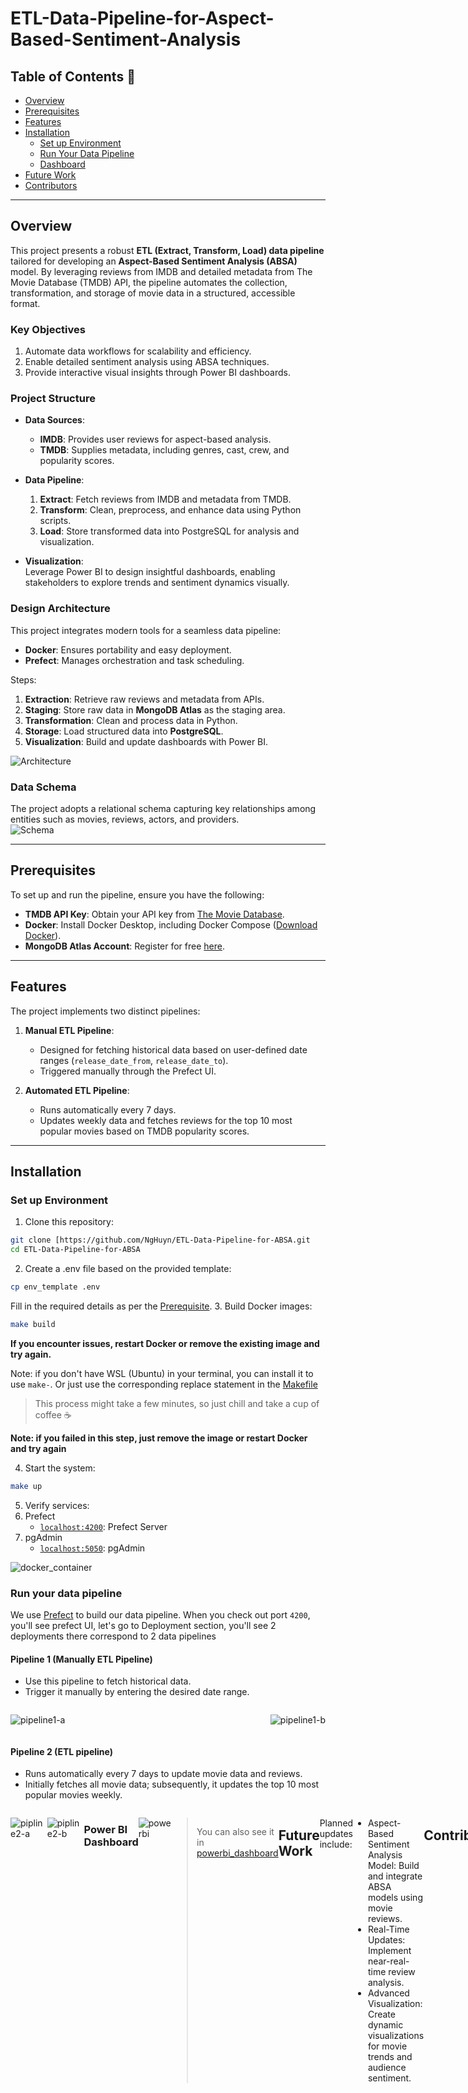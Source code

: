 # ETL-Data-Pipeline-for-Aspect-Based-Sentiment-Analysis  

## Table of Contents :pushpin:
- [Overview](#overview)  
- [Prerequisites](#prerequisites)  
- [Features](#features)  
- [Installation](#installation)  
    - [Set up Environment](#set-up-environment)  
    - [Run Your Data Pipeline](#run-your-data-pipeline)  
    - [Dashboard](#power-bi-dashboard)  
- [Future Work](#future-work)  
- [Contributors](#contributors)  

---

## Overview  

This project presents a robust **ETL (Extract, Transform, Load) data pipeline** tailored for developing an **Aspect-Based Sentiment Analysis (ABSA)** model. By leveraging reviews from IMDB and detailed metadata from The Movie Database (TMDB) API, the pipeline automates the collection, transformation, and storage of movie data in a structured, accessible format.  

### Key Objectives
1. Automate data workflows for scalability and efficiency.  
2. Enable detailed sentiment analysis using ABSA techniques.  
3. Provide interactive visual insights through Power BI dashboards.  

### Project Structure  
- **Data Sources**:  
  - **IMDB**: Provides user reviews for aspect-based analysis.  
  - **TMDB**: Supplies metadata, including genres, cast, crew, and popularity scores.  

- **Data Pipeline**:  
  1. **Extract**: Fetch reviews from IMDB and metadata from TMDB.  
  2. **Transform**: Clean, preprocess, and enhance data using Python scripts.  
  3. **Load**: Store transformed data into PostgreSQL for analysis and visualization.  

- **Visualization**:  
  Leverage Power BI to design insightful dashboards, enabling stakeholders to explore trends and sentiment dynamics visually.  

### Design Architecture  
This project integrates modern tools for a seamless data pipeline:
- **Docker**: Ensures portability and easy deployment.  
- **Prefect**: Manages orchestration and task scheduling.  

Steps:  
1. **Extraction**: Retrieve raw reviews and metadata from APIs.  
2. **Staging**: Store raw data in **MongoDB Atlas** as the staging area.  
3. **Transformation**: Clean and process data in Python.  
4. **Storage**: Load structured data into **PostgreSQL**.  
5. **Visualization**: Build and update dashboards with Power BI.  

![Architecture](./image/data_pipeline.png)  

### Data Schema  
The project adopts a relational schema capturing key relationships among entities such as movies, reviews, actors, and providers.  
![Schema](./image/data_schema.png)  

---

## Prerequisites  

To set up and run the pipeline, ensure you have the following:  
- **TMDB API Key**: Obtain your API key from [The Movie Database](https://developer.themoviedb.org/docs/getting-started).  
- **Docker**: Install Docker Desktop, including Docker Compose ([Download Docker](https://www.docker.com/products/docker-desktop/)).  
- **MongoDB Atlas Account**: Register for free [here](https://www.mongodb.com/cloud/atlas/register).  

---

## Features  

The project implements two distinct pipelines:  
1. **Manual ETL Pipeline**:  
   - Designed for fetching historical data based on user-defined date ranges (`release_date_from`, `release_date_to`).  
   - Triggered manually through the Prefect UI.  

2. **Automated ETL Pipeline**:  
   - Runs automatically every 7 days.  
   - Updates weekly data and fetches reviews for the top 10 most popular movies based on TMDB popularity scores.  

---

## Installation  

### Set up Environment   
1. Clone this repository:
```bash
git clone [https://github.com/NgHuyn/ETL-Data-Pipeline-for-ABSA.git
cd ETL-Data-Pipeline-for-ABSA
```
2. Create a .env file based on the provided template:
```bash
cp env_template .env
```
Fill in the required details as per the [Prerequisite](#prerequisite).
3. Build Docker images:
```bash
make build
```
**If you encounter issues, restart Docker or remove the existing image and try again.**

Note: if you don't have WSL (Ubuntu) in your terminal, you can install it to use `make-`. Or just use the corresponding replace statement in the [Makefile](./Makefile)

> This process might take a few minutes, so just chill and take a cup of coffee :coffee:

**Note: if you failed in this step, just remove the image or restart Docker and try again**

4. Start the system:
```bash
make up
```

5. Verify services:
1. Prefect
    - [`localhost:4200`](http://localhost:4200/): Prefect Server
2. pgAdmin
    - [`localhost:5050`](http://localhost:5050/): pgAdmin
  
![docker_container](./image/docker_container.jpg)
### Run your data pipeline
We use [Prefect](https://www.prefect.io/) to build our data pipeline. When you check out port `4200`, you'll see
prefect UI, let's go to Deployment section, you'll see 2 deployments there correspond to 2 data pipelines
#### Pipeline 1 (Manually ETL Pipeline)
- Use this pipeline to fetch historical data.
- Trigger it manually by entering the desired date range.
<div style="display: flex; justify-content: space-between;">

![pipeline1-a](./image/pipeline1-a.png)

![pipeline1-b](./image/pipeline1-b.png)

</div>

#### Pipeline 2 (ETL pipeline)
- Runs automatically every 7 days to update movie data and reviews.
- Initially fetches all movie data; subsequently, it updates the top 10 most popular movies weekly.

<div style="display: flex; justify-content: space-between;">

![pipline2-a](./image/pipeline2-a.png)

![pipline2-b](./image/pipeline2-b.png)

### Power BI Dashboard
![powerbi](./image/powerbi-dash.jpg)
> You can also see it in [powerbi_dashboard](./dashboard/powerbi_dashboard.pdf)

## Future Work
Planned updates include:
- Aspect-Based Sentiment Analysis Model: Build and integrate ABSA models using movie reviews.
- Real-Time Updates: Implement near-real-time review analysis.
- Advanced Visualization: Create dynamic visualizations for movie trends and audience sentiment.
## Contributors
<table>
  <tbody>
    <tr>
      <td align="center" valign="top" width="14.28%"><a href="https://github.com/NgHuyn"><img src="https://avatars.githubusercontent.com/u/94596692?v=4" width="100px;" alt="Nguyen Hai Ngoc Huyen"/><br /><sub><b>Nguyen Hai Ngoc Huyen</b></sub></a><br /> Data Analyst </td>
      <td align="center" valign="top" width="14.28%"><a href="https://github.com/KimThy13"><img src="https://avatars.githubusercontent.com/u/92136844?v=4" width="100px;" alt="Ta Hoang Kim Thy"/><br /><sub><b>Ta Hoang Kim Thy</b></sub></a><br /> Data Analyst </td>
    </tr>
  </tbody>
</table>
